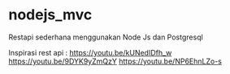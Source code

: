 # nodejs_mvc
Restapi sederhana menggunakan Node Js dan Postgresql

Inspirasi rest api : 
https://youtu.be/kUNedIDfh_w
https://youtu.be/9DYK9yZmQzY
https://youtu.be/NP6EhnLZo-s
